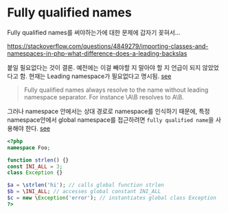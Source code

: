 # Fully qualified names

Fully qualified names를 써야하는가에 대한 문제에 갑자기 꽂혀서...

https://stackoverflow.com/questions/4849279/importing-classes-and-namespaces-in-php-what-difference-does-a-leading-backslas

붙일 필요없다는 것이 결론. 예전에는 이걸 빼야할 지 말아야 할 지 언급이 되지 않았었다고 함.
현재는 Leading namespace가 필요없다고 명시됨. [see](http://www.php.net/manual/en/language.namespaces.rules.php)

>Fully qualified names always resolve to the name without leading namespace separator. For instance \A\B resolves to A\B.

그러나 namespace 안에서는 상대 경로로 namespace를 인식하기 때문에, 특정 namespace안에서 global namespace를 접근하려면 `fully qualified name`을 사용해야 한다.
[see](http://php.net/manual/en/language.namespaces.basics.php)

```php
<?php
namespace Foo;

function strlen() {}
const INI_ALL = 3;
class Exception {}

$a = \strlen('hi'); // calls global function strlen
$b = \INI_ALL; // accesses global constant INI_ALL
$c = new \Exception('error'); // instantiates global class Exception
?>
```
